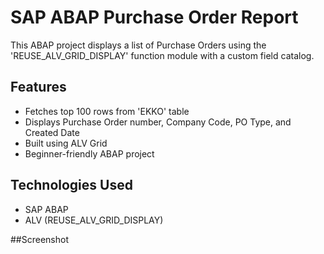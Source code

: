 # SAP ABAP Purchase Order Report
This ABAP project displays a list of Purchase Orders using the 'REUSE_ALV_GRID_DISPLAY' function module with a custom field catalog.

## Features 
- Fetches top 100 rows from 'EKKO' table
- Displays Purchase Order number, Company Code, PO Type, and Created Date
- Built using ALV Grid
- Beginner-friendly ABAP project

## Technologies Used
- SAP ABAP
- ALV (REUSE_ALV_GRID_DISPLAY)

##Screenshot

